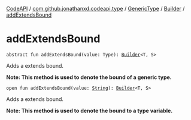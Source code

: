 [CodeAPI](../../../index.md) / [com.github.jonathanxd.codeapi.type](../../index.md) / [GenericType](../index.md) / [Builder](index.md) / [addExtendsBound](.)

# addExtendsBound

`abstract fun addExtendsBound(value: Type): `[`Builder`](index.md)`<T, S>`

Adds a extends bound.

**Note: This method is used to denote the bound of a generic type.**

`open fun addExtendsBound(value: `[`String`](https://kotlinlang.org/api/latest/jvm/stdlib/kotlin/-string/index.html)`): `[`Builder`](index.md)`<T, S>`

Adds a extends bound.

**Note: This method is used to denote the bound to a type variable.**

